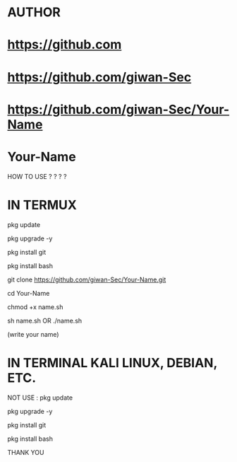 # AUTHOR
# https://github.com
# https://github.com/giwan-Sec
# https://github.com/giwan-Sec/Your-Name
# Your-Name

HOW TO USE ? ? ? ?

# IN TERMUX

pkg update

pkg upgrade -y

pkg install git

pkg install bash

git clone https://github.com/giwan-Sec/Your-Name.git

cd Your-Name

chmod +x name.sh

sh name.sh   OR   ./name.sh

(write your name)

# IN TERMINAL KALI LINUX, DEBIAN, ETC.
NOT USE : 
pkg update

pkg upgrade -y

pkg install git

pkg install bash


THANK YOU
